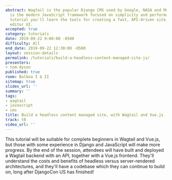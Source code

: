 ```yaml
---
abstract: Wagtail is the popular Django CMS used by Google, NASA and Mozilla. Vue.js
  is the modern JavaScript framework focused on simplicity and performance. In this
  tutorial you'll learn the tools for creating a fast, API-driven site, with a beautiful
  editor UI.
accepted: true
category: tutorials
date: 2019-09-22 9:00:00 -0500
difficulty: All
end_date: 2019-09-22 12:30:00 -0500
layout: session-details
permalink: /tutorials/build-a-headless-content-managed-site-js/
presenters:
- tom-dyson
published: true
room: Balboa I & II
sitemap: true
slides_url: ''
summary: ''
tags:
- wagtail
- javascript
- cms
title: Build a headless content managed site, with Wagtail and Vue.js
track: t0
video_url: ''
---
```


This tutorial will be suitable for complete beginners in Wagtail and Vue.js, but those with some experience in Django and JavaScript will make more progress. By the end of the session, attendees will have built and deployed a Wagtail backend with an API, together with a Vue.js frontend. They'll understand the costs and benefits of headless versus server-rendered architectures, and they'll have a codebase which they can continue to build on, long after DjangoCon US has finished!